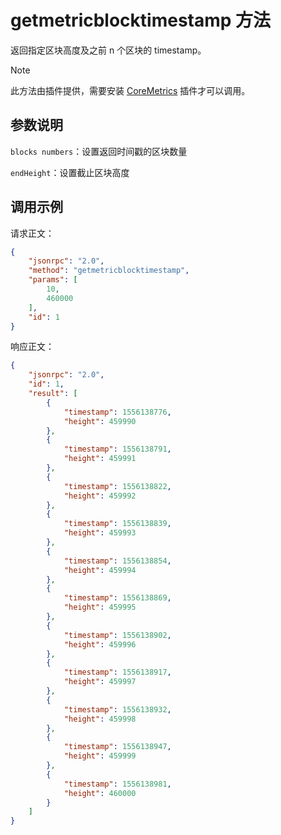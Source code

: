 # getmetricblocktimestamp 方法

返回指定区块高度及之前 n 个区块的 timestamp。

> [!Note]
>
> 此方法由插件提供，需要安装 [CoreMetrics](https://github.com/neo-project/neo-plugins/releases) 插件才可以调用。

## 参数说明

`blocks numbers`：设置返回时间戳的区块数量

`endHeight`：设置截止区块高度

## 调用示例

请求正文：

```json
{
    "jsonrpc": "2.0",
    "method": "getmetricblocktimestamp",
    "params": [
        10,
        460000
    ],
    "id": 1
}
```

响应正文：

```json
{
    "jsonrpc": "2.0",
    "id": 1,
    "result": [
        {
            "timestamp": 1556138776,
            "height": 459990
        },
        {
            "timestamp": 1556138791,
            "height": 459991
        },
        {
            "timestamp": 1556138822,
            "height": 459992
        },
        {
            "timestamp": 1556138839,
            "height": 459993
        },
        {
            "timestamp": 1556138854,
            "height": 459994
        },
        {
            "timestamp": 1556138869,
            "height": 459995
        },
        {
            "timestamp": 1556138902,
            "height": 459996
        },
        {
            "timestamp": 1556138917,
            "height": 459997
        },
        {
            "timestamp": 1556138932,
            "height": 459998
        },
        {
            "timestamp": 1556138947,
            "height": 459999
        },
        {
            "timestamp": 1556138981,
            "height": 460000
        }
    ]
}
```


